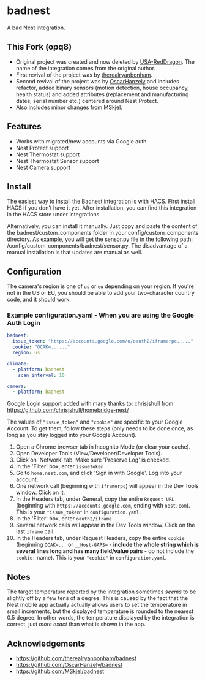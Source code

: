 # badnest

A bad Nest integration. 


## This Fork (opq8)

- Original project was created and now deleted by [USA-RedDragon](https://github.com/USA-RedDragon). The name of the integration comes from the original author.
- First revival of the project was by [therealryanbonham](https://github.com/therealryanbonham/badnest).
- Second revival of the project was by [OscarHanzely](https://github.com/OscarHanzely/badnest) and includes refactor, added binary sensors (motion detection, house occupancy, health status) and added attributes (replacement and manufacturing dates, serial number etc.) centered around Nest Protect.
- Also includes minor changes from [MSkjel](https://github.com/MSkjel/badnest).

## Features

- Works with migrated/new accounts via Google auth
- Nest Protect support
- Nest Thermostat support
- Nest Thermostat Sensor support
- Nest Camera support

## Install
The easiest way to install the Badnest integration is with [HACS](https://hacs.xyz/). First install HACS if you don’t have it yet. After installation, you can find this integration in the HACS store under integrations.

Alternatively, you can install it manually. Just copy and paste the content of the badnest/custom_components folder in your config/custom_components directory. As example, you will get the sensor.py file in the following path: /config/custom_components/badnest/sensor.py. The disadvantage of a manual installation is that updates are manual as well.

## Configuration

The camera's region is one of `us` or `eu` depending on your region.
If you're not in the US or EU, you should be able to add your
two-character country code, and it should work.

### Example configuration.yaml - When you are using the Google Auth Login

```yaml
badnest:
  issue_token: "https://accounts.google.com/o/oauth2/iframerpc....."
  cookie: "OCAK=......"
  region: us

climate:
  - platform: badnest
    scan_interval: 10

camera:
  - platform: badnest

```

Google Login support added with many thanks to: chrisjshull from <https://github.com/chrisjshull/homebridge-nest/>

The values of `"issue_token"` and `"cookie"` are specific to your Google Account. To get them, follow these steps (only needs to be done once, as long as you stay logged into your Google Account).

1. Open a Chrome browser tab in Incognito Mode (or clear your cache).
2. Open Developer Tools (View/Developer/Developer Tools).
3. Click on 'Network' tab. Make sure 'Preserve Log' is checked.
4. In the 'Filter' box, enter `issueToken`
5. Go to `home.nest.com`, and click 'Sign in with Google'. Log into your account.
6. One network call (beginning with `iframerpc`) will appear in the Dev Tools window. Click on it.
7. In the Headers tab, under General, copy the entire `Request URL` (beginning with `https://accounts.google.com`, ending with `nest.com`). This is your `"issue_token"` in `configuration.yaml`.
8. In the 'Filter' box, enter `oauth2/iframe`
9. Several network calls will appear in the Dev Tools window. Click on the last `iframe` call.
10. In the Headers tab, under Request Headers, copy the entire `cookie` (beginning `OCAK=...` or `__Host-GAPS=` - **include the whole string which is several lines long and has many field/value pairs** - do not include the `cookie:` name). This is your `"cookie"` in `configuration.yaml`.

## Notes

The target temperature reported by the integration sometimes _seems_ to be slightly off by a few tens of a degree.
This is caused by the fact that the Nest mobile app actually actually allows users to set the temperature in small
increments, but the displayed temperature is rounded to the nearest 0.5 degree. In other words, the temperature
displayed by the integration is correct, just _more exact_ than what is shown in the app.


## Acknowledgements

- https://github.com/therealryanbonham/badnest
- https://github.com/OscarHanzely/badnest
- https://github.com/MSkjel/badnest